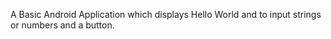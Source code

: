 A Basic Android Application which displays Hello World and to input strings or numbers and a button.
